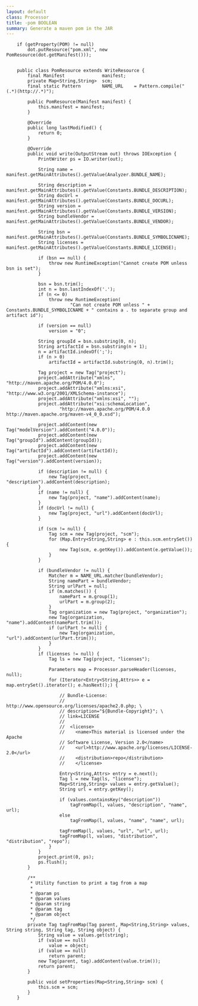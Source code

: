 ```yaml
---
layout: default
class: Processor
title: -pom BOOLEAN 
summary: Generate a maven pom in the JAR
---
```


		if (getProperty(POM) != null)
			dot.putResource("pom.xml", new PomResource(dot.getManifest()));


		public class PomResource extends WriteResource {
			final Manifest				manifest;
			private Map<String,String>	scm;
			final static Pattern		NAME_URL	= Pattern.compile("(.*)(http://.*)");
		
			public PomResource(Manifest manifest) {
				this.manifest = manifest;
			}
		
			@Override
			public long lastModified() {
				return 0;
			}
		
			@Override
			public void write(OutputStream out) throws IOException {
				PrintWriter ps = IO.writer(out);
		
				String name = manifest.getMainAttributes().getValue(Analyzer.BUNDLE_NAME);
		
				String description = manifest.getMainAttributes().getValue(Constants.BUNDLE_DESCRIPTION);
				String docUrl = manifest.getMainAttributes().getValue(Constants.BUNDLE_DOCURL);
				String version = manifest.getMainAttributes().getValue(Constants.BUNDLE_VERSION);
				String bundleVendor = manifest.getMainAttributes().getValue(Constants.BUNDLE_VENDOR);
		
				String bsn = manifest.getMainAttributes().getValue(Constants.BUNDLE_SYMBOLICNAME);
				String licenses = manifest.getMainAttributes().getValue(Constants.BUNDLE_LICENSE);
		
				if (bsn == null) {
					throw new RuntimeException("Cannot create POM unless bsn is set");
				}
		
				bsn = bsn.trim();
				int n = bsn.lastIndexOf('.');
				if (n <= 0)
					throw new RuntimeException(
							"Can not create POM unless " + Constants.BUNDLE_SYMBOLICNAME + " contains a . to separate group and  artifact id");
		
				if (version == null)
					version = "0";
		
				String groupId = bsn.substring(0, n);
				String artifactId = bsn.substring(n + 1);
				n = artifactId.indexOf(';');
				if (n > 0)
					artifactId = artifactId.substring(0, n).trim();
		
				Tag project = new Tag("project");
				project.addAttribute("xmlns", "http://maven.apache.org/POM/4.0.0");
				project.addAttribute("xmlns:xsi", "http://www.w3.org/2001/XMLSchema-instance");
				project.addAttribute("xmlns:xsi", "");
				project.addAttribute("xsi:schemaLocation",
						"http://maven.apache.org/POM/4.0.0 http://maven.apache.org/maven-v4_0_0.xsd");
		
				project.addContent(new Tag("modelVersion").addContent("4.0.0"));
				project.addContent(new Tag("groupId").addContent(groupId));
				project.addContent(new Tag("artifactId").addContent(artifactId));
				project.addContent(new Tag("version").addContent(version));
		
				if (description != null) {
					new Tag(project, "description").addContent(description);
				}
				if (name != null) {
					new Tag(project, "name").addContent(name);
				}
				if (docUrl != null) {
					new Tag(project, "url").addContent(docUrl);
				}
		
				if (scm != null) {
					Tag scm = new Tag(project, "scm");
					for (Map.Entry<String,String> e : this.scm.entrySet()) {
						new Tag(scm, e.getKey()).addContent(e.getValue());
					}
				}
		
				if (bundleVendor != null) {
					Matcher m = NAME_URL.matcher(bundleVendor);
					String namePart = bundleVendor;
					String urlPart = null;
					if (m.matches()) {
						namePart = m.group(1);
						urlPart = m.group(2);
					}
					Tag organization = new Tag(project, "organization");
					new Tag(organization, "name").addContent(namePart.trim());
					if (urlPart != null) {
						new Tag(organization, "url").addContent(urlPart.trim());
					}
				}
				if (licenses != null) {
					Tag ls = new Tag(project, "licenses");
		
					Parameters map = Processor.parseHeader(licenses, null);
					for (Iterator<Entry<String,Attrs>> e = map.entrySet().iterator(); e.hasNext();) {
		
						// Bundle-License:
						// http://www.opensource.org/licenses/apache2.0.php; \
						// description="${Bundle-Copyright}"; \
						// link=LICENSE
						//
						//  <license>
						//    <name>This material is licensed under the Apache
						// Software License, Version 2.0</name>
						//    <url>http://www.apache.org/licenses/LICENSE-2.0</url>
						//    <distribution>repo</distribution>
						//    </license>
		
						Entry<String,Attrs> entry = e.next();
						Tag l = new Tag(ls, "license");
						Map<String,String> values = entry.getValue();
						String url = entry.getKey();
		
						if (values.containsKey("description"))
							tagFromMap(l, values, "description", "name", url);
						else
							tagFromMap(l, values, "name", "name", url);
		
						tagFromMap(l, values, "url", "url", url);
						tagFromMap(l, values, "distribution", "distribution", "repo");
					}
				}
				project.print(0, ps);
				ps.flush();
			}
		
			/**
			 * Utility function to print a tag from a map
			 * 
			 * @param ps
			 * @param values
			 * @param string
			 * @param tag
			 * @param object
			 */
			private Tag tagFromMap(Tag parent, Map<String,String> values, String string, String tag, String object) {
				String value = values.get(string);
				if (value == null)
					value = object;
				if (value == null)
					return parent;
				new Tag(parent, tag).addContent(value.trim());
				return parent;
			}
		
			public void setProperties(Map<String,String> scm) {
				this.scm = scm;
			}
		}
